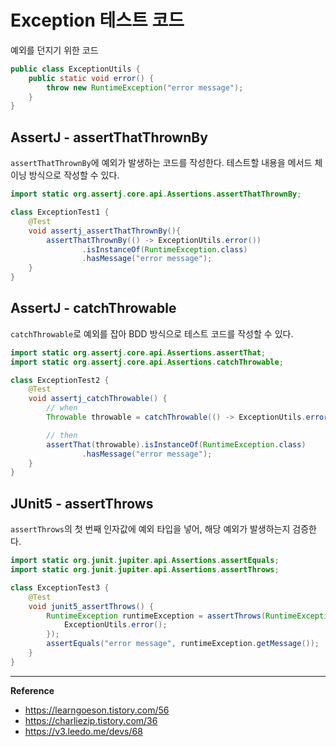# Exception 테스트 코드

예외를 던지기 위한 코드
```java
public class ExceptionUtils {
    public static void error() {
        throw new RuntimeException("error message");
    }
}
```

## AssertJ - assertThatThrownBy
`assertThatThrownBy`에 예외가 발생하는 코드를 작성한다.
테스트할 내용을 메서드 체이닝 방식으로 작성할 수 있다.

```java
import static org.assertj.core.api.Assertions.assertThatThrownBy;

class ExceptionTest1 {
    @Test
    void assertj_assertThatThrownBy(){
        assertThatThrownBy(() -> ExceptionUtils.error())
                .isInstanceOf(RuntimeException.class)
                .hasMessage("error message");
    }
}
```

## AssertJ - catchThrowable
`catchThrowable`로 예외를 잡아 BDD 방식으로 테스트 코드를 작성할 수 있다.
```java
import static org.assertj.core.api.Assertions.assertThat;
import static org.assertj.core.api.Assertions.catchThrowable;

class ExceptionTest2 {
    @Test
    void assertj_catchThrowable() {
        // when
        Throwable throwable = catchThrowable(() -> ExceptionUtils.error());

        // then
        assertThat(throwable).isInstanceOf(RuntimeException.class)
                .hasMessage("error message");
    }
}
```

## JUnit5 - assertThrows
`assertThrows`의 첫 번째 인자값에 예외 타입을 넣어, 해당 예외가 발생하는지 검증한다.
```java
import static org.junit.jupiter.api.Assertions.assertEquals;
import static org.junit.jupiter.api.Assertions.assertThrows;

class ExceptionTest3 {
    @Test
    void junit5_assertThrows() {
        RuntimeException runtimeException = assertThrows(RuntimeException.class, () -> {
            ExceptionUtils.error();
        });
        assertEquals("error message", runtimeException.getMessage());
    }
}
```
---
**Reference**<br>
- https://learngoeson.tistory.com/56
- https://charliezip.tistory.com/36
- https://v3.leedo.me/devs/68
